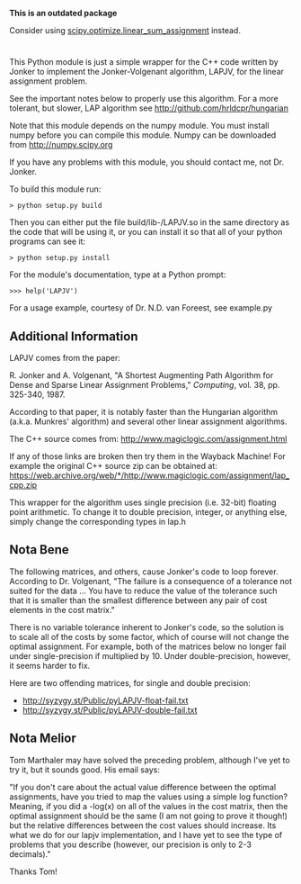 **This is an outdated package**

Consider using [scipy.optimize.linear_sum_assignment](https://docs.scipy.org/doc/scipy/reference/generated/scipy.optimize.linear_sum_assignment.html) instead.


#

This Python module is just a simple wrapper for the C++ code written by Jonker to implement the Jonker-Volgenant algorithm, LAPJV, for the linear assignment problem.

See the important notes below to properly use this algorithm. For a more tolerant, but slower, LAP algorithm see http://github.com/hrldcpr/hungarian

Note that this module depends on the numpy module. You must install numpy before you can compile this module. Numpy can be downloaded from http://numpy.scipy.org

If you have any problems with this module, you should contact me, not Dr. Jonker.


To build this module run:

    > python setup.py build

Then you can either put the file build/lib-<YOUR-PLATFORM>/LAPJV.so in the same directory as the code that will be using it, or you can install it so that all of your python programs can see it:

    > python setup.py install

For the module's documentation, type at a Python prompt:

    >>> help('LAPJV')

For a usage example, courtesy of Dr. N.D. van Foreest, see example.py


Additional Information
----------------------

LAPJV comes from the paper:

R. Jonker and A. Volgenant, "A Shortest Augmenting Path Algorithm for Dense and Sparse Linear Assignment Problems," _Computing_, vol. 38, pp. 325-340, 1987.

According to that paper, it is notably faster than the Hungarian algorithm (a.k.a. Munkres' algorithm) and several other linear assignment algorithms.

The C++ source comes from:
http://www.magiclogic.com/assignment.html

If any of those links are broken then try them in the Wayback Machine! For example the original C++ source zip can be obtained at:
https://web.archive.org/web/*/http://www.magiclogic.com/assignment/lap_cpp.zip

This wrapper for the algorithm uses single precision (i.e. 32-bit) floating point arithmetic. To change it to double precision, integer, or anything else, simply change the corresponding types in lap.h

Nota Bene
---------
The following matrices, and others, cause Jonker's code to loop forever. According to Dr. Volgenant, "The failure is a consequence of a tolerance not suited for the data ... You have to reduce the value of the tolerance such that it is smaller than the smallest difference between any pair of cost elements in the cost matrix."

There is no variable tolerance inherent to Jonker's code, so the solution is to scale all of the costs by some factor, which of course will not change the optimal assignment. For example, both of the matrices below no longer fail under single-precision if multiplied by 10. Under double-precision, however, it seems harder to fix.

Here are two offending matrices, for single and double precision:
* http://syzygy.st/Public/pyLAPJV-float-fail.txt
* http://syzygy.st/Public/pyLAPJV-double-fail.txt

Nota Melior
-----------
Tom Marthaler may have solved the preceding problem, although I've yet to try it, but it sounds good. His email says:

"If you don't care about the actual value difference between the optimal assignments, have you tried to map the values using a simple log function? Meaning, if you did a -log(x) on all of the values in the cost matrix, then the optimal assignment should be the same (I am not going to prove it though!) but the relative differences between the cost values should increase. Its what we do for our lapjv implementation, and I have yet to see the type of problems that you describe (however, our precision is only to 2-3 decimals)."

Thanks Tom!

